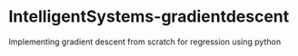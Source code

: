 # IntelligentSystems-gradientdescent
Implementing gradient descent from scratch for regression using python
